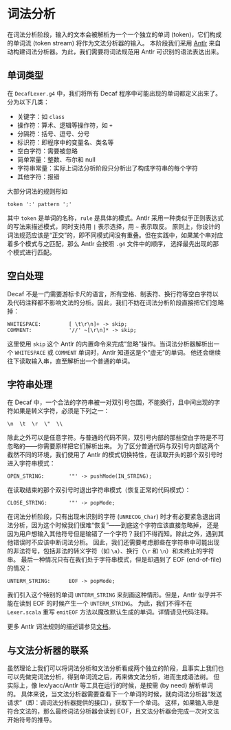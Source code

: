 # 词法分析

在词法分析阶段，输入的文本会被解析为一个一个独立的单词 (token)，它们构成的单词流 (token stream) 将作为文法分析器的输入。
本阶段我们采用 [Antlr](https://www.antlr.org) 来自动构建词法分析器。为此，我们需要将词法规范用 Antlr 可识别的语法表达出来。

## 单词类型

在 `DecafLexer.g4` 中，我们将所有 Decaf 程序中可能出现的单词都定义出来了。分为以下几类：

- 关键字：如 `class`
- 操作符：算术、逻辑等操作符，如 `+`
- 分隔符：括号、逗号、分号
- 标识符：即程序中的变量名、类名等
- 空白字符：需要被忽略
- 简单常量：整数、布尔和 null
- 字符串常量：实际上词法分析阶段只分析出了构成字符串的每个字符
- 其他字符：报错

大部分词法的规则形如

```text
token ':' pattern ';'
```

其中 `token` 是单词的名称，`rule` 是具体的模式。Antlr 采用一种类似于正则表达式的写法来描述模式，同时支持用 `|` 表示选择，用 `~` 表示取反。
原则上，你设计的词法规范应该是“正交”的，即不同模式间没有重叠。但在实践中，如果某个串对应着多个模式与之匹配，那么 Antlr 会按照 `.g4` 文件中的顺序，
选择最先出现的那个模式进行匹配。

## 空白处理

Decaf 不是一门需要游标卡尺的语言，所有空格、制表符、换行符等空白字符以及代码注释都不影响文法的分析。因此，我们不妨在词法分析阶段直接把它们忽略掉：

```g4
WHITESPACE:         [ \t\r\n]+ -> skip;
COMMENT:            '//' ~[\r\n]* -> skip;
```

这里使用 `skip` 这个 Antlr 的内置命令来完成“忽略”操作。当词法分析器解析出一个 `WHITESPACE` 或 `COMMENT` 单词时，Antlr 知道这是个“虚无”的单词。
他还会继续往下读取输入串，直至解析出一个普通的单词。

## 字符串处理

在 Decaf 中，一个合法的字符串被一对双引号包围，不能换行，且中间出现的字符如果是转义字符，必须是下列之一：

```g4
\n  \t  \r  \"  \\
```

除此之外可以是任意字符。与普通的代码不同，双引号内部的那些空白字符是不可忽略的——你需要原样把它们解析出来。
为了区分普通代码与双引号内部这两个截然不同的环境，我们使用了 Antlr 的模式切换特性，在读取开头的那个双引号时进入字符串模式：

```g4
OPEN_STRING:        '"' -> pushMode(IN_STRING);
```

在读取结束的那个双引号时退出字符串模式（恢复正常的代码模式）：

```g4
CLOSE_STRING:       '"' -> popMode;
```

在词法分析阶段，只有出现未识别的字符 (`UNRECOG_Char`) 时才有必要紧急退出词法分析，因为这个时候我们很难“恢复”——到底这个字符应该直接忽略掉，
还是因为用户想输入其他符号但是输错了一个字符？我们不得而知。除此之外，遇到其他错误时不应该中断词法分析。
因此，我们还需要考虑那些在字符串中可能出现的非法符号，包括非法的转义字符（如 `\a`）、换行（`\r` 和 `\n`）和未终止的字符串。
最后一种情况只有在我们处于字符串模式，但是却遇到了 EOF (end-of-file) 的情况：

```g4
UNTERM_STRING:      EOF -> popMode;
```

我们引入这个特别的单词 `UNTERM_STRING` 来刻画这种情形。但是，Antlr 似乎并不能在读到 EOF 的时候产生一个 `UNTERM_STRING`。
为此，我们不得不在 `Lexer.scala` 重写 `emitEOF` 方法以魔改默认生成的单词。详情请见代码注释。

更多 Antlr 词法规则的描述请参见[文档](https://github.com/antlr/antlr4/blob/master/doc/lexer-rules.md)。

## 与文法分析器的联系

虽然理论上我们可以将词法分析和文法分析看成两个独立的阶段，且事实上我们也可以先做完词法分析，得到单词流之后，再来做文法分析，进而生成语法树。
但实际上，像 lex/yacc/Antlr 等工具在运行的时候，是按需 (by need) 解析单词的。
具体来说，当文法分析器需要查看下一个单词的时候，就向词法分析器“发送请求”（即：调词法分析器提供的接口），获取下一个单词。
这样，如果输入串是符合文法的，那么最终词法分析器会读到 EOF，且文法分析器会完成一次对文法开始符号的推导。
